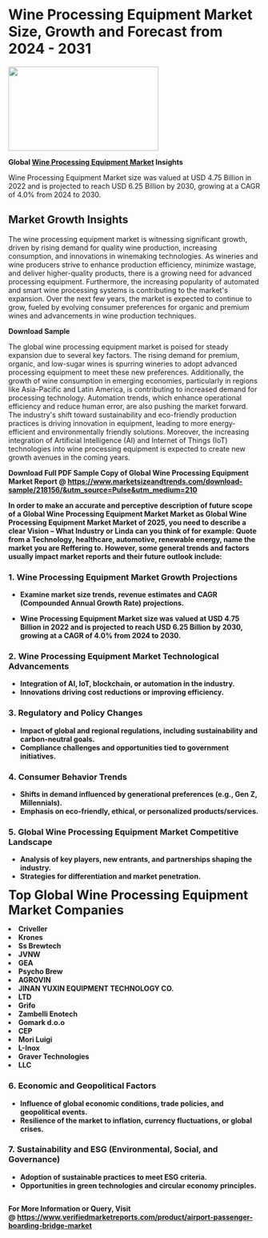 <H1>Wine Processing Equipment Market Size, Growth and Forecast from 2024 - 2031</H1><img class="aligncenter size-medium wp-image-584254" src="https://thirdeyenews.in/wp-content/uploads/2024/09/Global-Market-Research-300x168.jpeg" alt="" width="300" height="168" /><p><strong>Global&nbsp;<a href="https://www.marketsizeandtrends.com/download-sample/218156/&amp;utm_source=Pulse&amp;utm_medium=210">Wine Processing Equipment Market</a> Insights</strong></p><p>Wine Processing Equipment Market size was valued at USD 4.75 Billion in 2022 and is projected to reach USD 6.25 Billion by 2030, growing at a CAGR of 4.0% from 2024 to 2030.</p><p><h2>Market Growth Insights</h2> <p>The wine processing equipment market is witnessing significant growth, driven by rising demand for quality wine production, increasing consumption, and innovations in winemaking technologies. As wineries and wine producers strive to enhance production efficiency, minimize wastage, and deliver higher-quality products, there is a growing need for advanced processing equipment. Furthermore, the increasing popularity of automated and smart wine processing systems is contributing to the market's expansion. Over the next few years, the market is expected to continue to grow, fueled by evolving consumer preferences for organic and premium wines and advancements in wine production techniques.</p> <p><strong>Download Sample</strong></p> <p>The global wine processing equipment market is poised for steady expansion due to several key factors. The rising demand for premium, organic, and low-sugar wines is spurring wineries to adopt advanced processing equipment to meet these new preferences. Additionally, the growth of wine consumption in emerging economies, particularly in regions like Asia-Pacific and Latin America, is contributing to increased demand for processing technology. Automation trends, which enhance operational efficiency and reduce human error, are also pushing the market forward. The industry's shift toward sustainability and eco-friendly production practices is driving innovation in equipment, leading to more energy-efficient and environmentally friendly solutions. Moreover, the increasing integration of Artificial Intelligence (AI) and Internet of Things (IoT) technologies into wine processing equipment is expected to create new growth avenues in the coming years.</p> <p><strong></p><p><span class=""><strong>Download Full PDF Sample Copy of Global Wine Processing Equipment Market Report</strong> @ <a href="https://www.marketsizeandtrends.com/download-sample/218156/&amp;utm_source=Pulse&amp;utm_medium=210" target="_blank">https://www.marketsizeandtrends.com/download-sample/218156/&amp;utm_source=Pulse&amp;utm_medium=210</a></span></p><p>In order to make an accurate and perceptive description of future scope of a Global&nbsp;Wine Processing Equipment Market Market as Global&nbsp;Wine Processing Equipment Market Market of 2025, you need to describe a clear Vision &ndash; What Industry or Linda can you think of for example: Quote from a Technology, healthcare, automotive, renewable energy, name the market you are Reffering to. However, some general trends and factors usually impact market reports and their future outlook include:</p><h3>1.&nbsp;<strong>Wine Processing Equipment Market Growth Projections</strong></h3><ul><li>Examine market size trends, revenue estimates and CAGR (Compounded Annual Growth Rate) projections.</li><li><p>Wine Processing Equipment Market size was valued at USD 4.75 Billion in 2022 and is projected to reach USD 6.25 Billion by 2030, growing at a CAGR of 4.0% from 2024 to 2030.</p></li></ul><h3>2.&nbsp;<strong>Wine Processing Equipment Market Technological Advancements</strong></h3><ul><li>Integration of AI, IoT, blockchain, or automation in the industry.</li><li>Innovations driving cost reductions or improving efficiency.</li></ul><h3>3.&nbsp;<strong>Regulatory and Policy Changes</strong></h3><ul><li>Impact of global and regional regulations, including sustainability and carbon-neutral goals.</li><li>Compliance challenges and opportunities tied to government initiatives.</li></ul><h3>4.&nbsp;<strong>Consumer Behavior Trends</strong></h3><ul><li>Shifts in demand influenced by generational preferences (e.g., Gen Z, Millennials).</li><li>Emphasis on eco-friendly, ethical, or personalized products/services.</li></ul><h3>5.&nbsp;<strong>Global Wine Processing Equipment Market Competitive Landscape</strong></h3><ul><li>Analysis of key players, new entrants, and partnerships shaping the industry.</li><li>Strategies for differentiation and market penetration.</li></ul><p data-pm-slice="1 1 []"><span style="color: inherit; font-family: inherit; font-size: 25px;">Top Global Wine Processing Equipment Market Companies</span></p><div class="" data-test-id=""><p><li>Criveller</li><li> Krones</li><li> Ss Brewtech</li><li> JVNW</li><li> GEA</li><li> Psycho Brew</li><li> AGROVIN</li><li> JINAN YUXIN EQUIPMENT TECHNOLOGY CO.</li><li> LTD</li><li> Grifo</li><li> Zambelli Enotech</li><li> Gomark d.o.o</li><li> CEP</li><li> Mori Luigi</li><li> L-Inox</li><li> Graver Technologies</li><li> LLC</li></p></div><h3>6.&nbsp;<strong>Economic and Geopolitical Factors</strong></h3><ul><li>Influence of global economic conditions, trade policies, and geopolitical events.</li><li>Resilience of the market to inflation, currency fluctuations, or global crises.</li></ul><h3>7.&nbsp;<strong>Sustainability and ESG (Environmental, Social, and Governance)</strong></h3><ul><li>Adoption of sustainable practices to meet ESG criteria.</li><li>Opportunities in green technologies and circular economy principles.</li></ul><h2><strong style="font-size: 14px;">For More Information or Query, Visit @&nbsp;</strong><a style="background-color: #ffffff; font-size: 14px;" href="https://www.marketsizeandtrends.com/report/wine-processing-equipment-market/" target="_blank">https://www.verifiedmarketreports.com/product/airport-passenger-boarding-bridge-market</a></h2>
